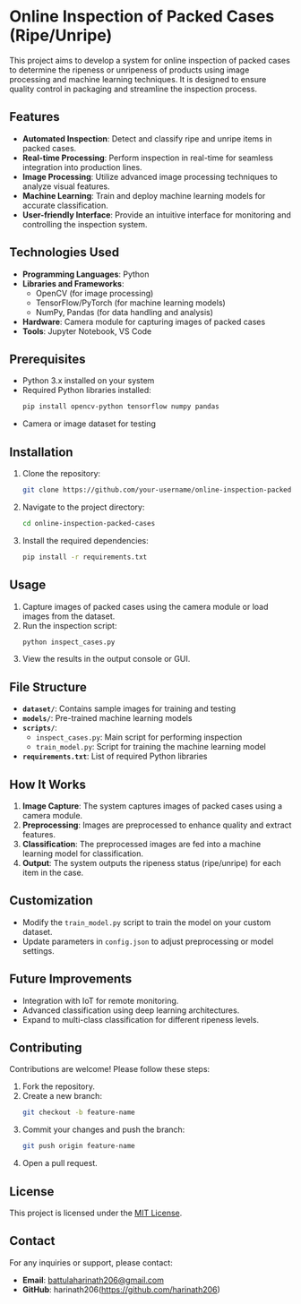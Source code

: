 # Online Inspection of Packed Cases (Ripe/Unripe)

This project aims to develop a system for online inspection of packed cases to determine the ripeness or unripeness of products using image processing and machine learning techniques. It is designed to ensure quality control in packaging and streamline the inspection process.

## Features

- **Automated Inspection**: Detect and classify ripe and unripe items in packed cases.
- **Real-time Processing**: Perform inspection in real-time for seamless integration into production lines.
- **Image Processing**: Utilize advanced image processing techniques to analyze visual features.
- **Machine Learning**: Train and deploy machine learning models for accurate classification.
- **User-friendly Interface**: Provide an intuitive interface for monitoring and controlling the inspection system.

## Technologies Used

- **Programming Languages**: Python
- **Libraries and Frameworks**:
  - OpenCV (for image processing)
  - TensorFlow/PyTorch (for machine learning models)
  - NumPy, Pandas (for data handling and analysis)
- **Hardware**: Camera module for capturing images of packed cases
- **Tools**: Jupyter Notebook, VS Code

## Prerequisites

- Python 3.x installed on your system
- Required Python libraries installed:
  ```bash
  pip install opencv-python tensorflow numpy pandas
  ```
- Camera or image dataset for testing

## Installation

1. Clone the repository:
   ```bash
   git clone https://github.com/your-username/online-inspection-packed-cases.git
   ```
2. Navigate to the project directory:
   ```bash
   cd online-inspection-packed-cases
   ```
3. Install the required dependencies:
   ```bash
   pip install -r requirements.txt
   ```

## Usage

1. Capture images of packed cases using the camera module or load images from the dataset.
2. Run the inspection script:
   ```bash
   python inspect_cases.py
   ```
3. View the results in the output console or GUI.

## File Structure

- **`dataset/`**: Contains sample images for training and testing
- **`models/`**: Pre-trained machine learning models
- **`scripts/`**:
  - `inspect_cases.py`: Main script for performing inspection
  - `train_model.py`: Script for training the machine learning model
- **`requirements.txt`**: List of required Python libraries

## How It Works

1. **Image Capture**: The system captures images of packed cases using a camera module.
2. **Preprocessing**: Images are preprocessed to enhance quality and extract features.
3. **Classification**: The preprocessed images are fed into a machine learning model for classification.
4. **Output**: The system outputs the ripeness status (ripe/unripe) for each item in the case.

## Customization

- Modify the `train_model.py` script to train the model on your custom dataset.
- Update parameters in `config.json` to adjust preprocessing or model settings.

## Future Improvements

- Integration with IoT for remote monitoring.
- Advanced classification using deep learning architectures.
- Expand to multi-class classification for different ripeness levels.

## Contributing

Contributions are welcome! Please follow these steps:
1. Fork the repository.
2. Create a new branch:
   ```bash
   git checkout -b feature-name
   ```
3. Commit your changes and push the branch:
   ```bash
   git push origin feature-name
   ```
4. Open a pull request.

## License

This project is licensed under the [MIT License](LICENSE).

## Contact

For any inquiries or support, please contact:

- **Email**: battulaharinath206@gmail.com
- **GitHub**: harinath206(https://github.com/harinath206)
